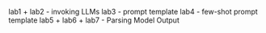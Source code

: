 
lab1 + lab2 - invoking LLMs
lab3 - prompt template
lab4 - few-shot prompt template
lab5 + lab6 + lab7 - Parsing Model Output
